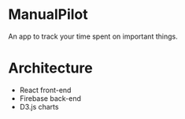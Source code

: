 # ManualPilot
An app to track your time spent on important things.


# Architecture
* React front-end
* Firebase back-end
* D3.js charts
